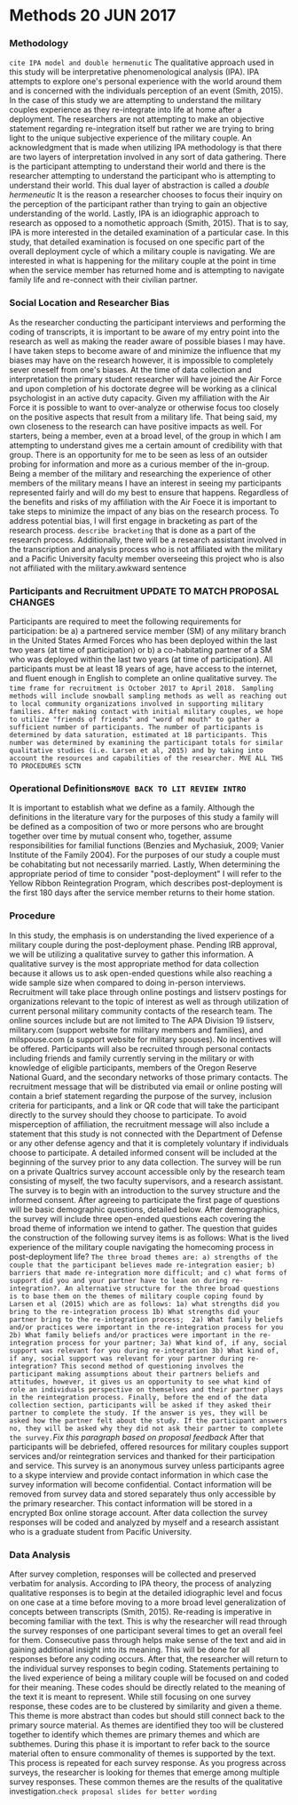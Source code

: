 # Methods 20 JUN 2017
### Methodology
`cite IPA model and double hermenutic`
The qualitative approach used in this study will be interpretative phenomenological analysis (IPA). IPA attempts to explore one's personal experience with the world around them and is concerned with the individuals perception of an event (Smith, 2015). In the case of this study we are attempting to understand the military couples experience as they re-integrate into life at home after a deployment. The researchers are not attempting to make an objective statement regarding re-integration itself but rather we are trying to bring light to the unique subjective experience of the military couple. An acknowledgment that is made when utilizing IPA methodology is that there are two layers of interpretation involved in any sort of data gathering. There is the participant attempting to understand their world and there is the researcher attempting to understand the participant who is attempting to understand their world. This dual layer of abstraction is called a *double hermeneutic* It is the reason a researcher chooses to focus their inquiry on the perception of the participant rather than trying to gain an objective understanding of the world.
Lastly, IPA is an idiographic approach to research as opposed to a nomothetic approach (Smith, 2015). That is to say, IPA is more interested in the detailed examination of a particular case. In this study, that detailed examination is focused on one specific part of the overall deployment cycle of which a military couple is navigating. We are interested in what is happening for the military couple at the point in time when the service member has returned home and is attempting to navigate family life and re-connect with their civilian partner. 
### Social Location and Researcher Bias
As the researcher conducting the participant interviews and performing the coding of transcripts, it is important to be aware of my entry point into the research as well as making the reader aware of possible biases I may have. I have taken steps to become aware of and minimize the influence that my biases may have on the research however, it is impossible to completely sever oneself from one's biases. At the time of data collection and interpretation the primary student researcher will have joined the Air Force and upon completion of his doctorate degree will be working as a clinical psychologist in an active duty capacity. Given my affiliation with the Air Force it is possible to want to over-analyze or otherwise focus too closely on the positive aspects that result from a military life. 
That being said, my own closeness to the research can have positive impacts as well. For starters, being a member, even at a broad level, of the group in which I am attempting to understand gives me a certain amount of credibility with that group. There is an opportunity for me to be seen as less of an outsider probing for information and more as a curious member of the in-group. Being a member of the military and researching the experience of other members of the military means I have an interest in seeing my participants represented fairly and will do my best to ensure that happens. 
Regardless of the benefits and risks of my affiliation with the Air Foece it is important to take steps to minimize the impact of any bias on the research process. To address potential bias, I will first engage in bracketing as part of the research process. `describe bracketing` that is done as a part of the research process. Additionally, there will be a research assistant involved in the transcription and analysis process who is not affiliated with the military and a Pacific University faculty member overseeing this project who is also not affiliated with the military.awkward sentence
### Participants and Recruitment UPDATE TO MATCH PROPOSAL CHANGES
Participants are required to meet the following requirements for participation: be a) a partnered service member (SM) of any military branch in the United States Armed Forces who has been deployed within the last two years (at time of participation) or b) a co-habitating partner of a SM who was deployed within the last two years (at time of participation). All participants must be at least 18 years of age, have access to the internet, and fluent enough in English to complete an online qualitative survey. `The time frame for recruitment is October 2017 to April 2018. `
`Sampling methods will include snowball sampling methods as well as reaching out to local community organizations involved in supporting military families. After making contact with initial military couples, we hope to utilize "friends of friends" and "word of mouth" to gather a sufficient number of participants. The number of participants is determined by data saturation, estimated at 18 participants. This number was determined by examining the participant totals for similar qualitative studies (i.e. Larsen et al, 2015) and by taking into account the resources and capabilities of the researcher. MVE ALL THS TO PROCEDURES SCTN`
### Operational Definitions`MOVE BACK TO LIT REVIEW INTRO`
It is important to establish what we define as a family. Although the definitions in the literature vary for the purposes of this study a family will be defined as a composition of two or more persons who are brought together over time by mutual consent who, together, assume responsibilities for familial functions (Benzies and Mychasiuk, 2009; Vanier Institute of the Family 2004). For the purposes of our study a couple must be cohabitating but not necessarily married. 
Lastly, When determining the appropriate period of time to consider "post-deployment" I will refer to the Yellow Ribbon Reintegration Program, which describes post-deployment is the first 180 days after the service member returns to their home station.
### Procedure
In this study, the emphasis is on understanding the lived experience of a military couple during the post-deployment phase. Pending IRB approval, we will be utilizing a qualitative survey to gather this information. A qualitative survey is the most appropriate method for data collection because it allows us to ask open-ended questions while also reaching a wide sample size when compared to doing in-person interviews. Recruitment will take place through online postings and listserv postings for organizations relevant to the topic of interest as well as through utilization of current personal military community contacts of the research team. The online sources include but are not limited to The APA Division 19 listserv, military.com (support website for military members and families), and milspouse.com (a support website for military spouses). No incentives will be offered. Participants will also be recruited through personal contacts including friends and family currently serving in the military or with knowledge of eligible participants, members of the Oregon Reserve National Guard, and the secondary networks of those primary contacts. The recruitment message that will be distributed via email or online posting will contain a brief statement regarding the purpose of the survey, inclusion criteria for participants, and a link or QR code that will take the participant directly to the survey should they choose to participate. To avoid misperception of affiliation, the recruitment message will also include a statement that this study is not connected with the Department of Defense or any other defense agency and that it is completely voluntary if individuals choose to participate. A detailed informed consent will be included at the beginning of the survey prior to any data collection.
The survey will be run on a private Qualtrics survey account accessible only by the research team consisting of myself, the two faculty supervisors, and a research assistant. The survey is to begin with an introduction to the survey structure and the informed consent. After agreeing to participate the first page of questions will be basic demographic questions, detailed below. After demographics, the survey will include three open-ended questions each covering the broad theme of information we intend to gather. The question that guides the construction of the following survey items is as follows: What is the lived experience of the military couple navigating the homecoming process in post-deployment life? `The three broad themes are: a) strengths of the couple that the participant believes made re-integration easier; b) barriers that made re-integration more difficult; and c) what forms of support did you and your partner have to lean on during re-integration?. An alternative structure for the three broad questions is to base them on the themes of military couple coping found by Larsen et al (2015) which are as follows: 1a) what strengths did you bring to the re-integration process 1b) What strengths did your partner bring to the re-integration process;  2a) What family beliefs and/or practices were important in the re-integration process for you 2b) What family beliefs and/or practices were important in the re-integration process for your partner; 3a) What kind of, if any, social support was relevant for you during re-integration 3b) What kind of, if any, social support was relevant for your partner during re-integration? This second method of questioning involves the participant making assumptions about their partners beliefs and attitudes, however, it gives us an opportunity to see what kind of role an individuals perspective on themselves and their partner plays in the reintegration process. Finally, before the end of the data collection section, participants will be asked if they asked their partner to complete the study. If the answer is yes, they will be asked how the partner felt about the study. If the participant answers no, they will be asked why they did not ask their partner to complete the survey.`*Fix this paragraph based on proposal feedback*
After that participants will be debriefed, offered resources for military couples support services and/or reintegration services and thanked for their participation and service. This survey is an anonymous survey unless participants agree to a skype interview and provide contact information in which case the survey information will become confidential. Contact information will be removed from survey data and stored separately thus only accessible by the primary researcher. This contact information will be stored in a encrypted Box online storage account. After data collection the survey responses will be coded and analyzed by myself and a research assistant who is a graduate student from Pacific University. 
### Data Analysis
After survey completion, responses will be collected and preserved verbatim for analysis. According to IPA theory, the process of analyzing qualitative responses is to begin at the detailed idiographic level and focus on one case at a time before moving to a more broad level generalization of concepts between transcripts (Smith, 2015). Re-reading is imperative in becoming familiar with the text. This is why the researcher will read through the survey responses of one participant several times to get an overall feel for them. Consecutive pass through helps make sense of the text and aid in gaining additional insight into its meaning. This will be done for all responses before any coding occurs. After that, the researcher will return to the individual survey responses to begin coding. Statements pertaining to the lived experience of being a military couple will be focused on and coded for their meaning. These codes should be directly related to the meaning of the text it is meant to represent. While still focusing on one survey response, these codes are to be clustered by similarity and given a theme. This theme is more abstract than codes but should still connect back to the primary source material. As themes are identified they too will be clustered together to identify which themes are primary themes and which are subthemes. During this phase it is important to refer back to the source material often to ensure commonality of themes is supported by the text. This process is repeated for each survey response. As you progress across surveys, the researcher is looking for themes that emerge among multiple survey responses. These common themes are the results of the qualitative investigation.`check proposal slides for better wording`
